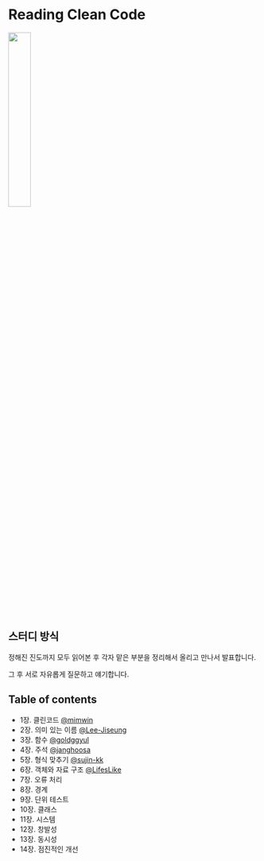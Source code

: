 # Reading Clean Code 

<a href="http://www.yes24.com/Product/Goods/11681152" target="_blank">
<img src="https://user-images.githubusercontent.com/101321313/218290576-a964125e-4e7f-482c-87e5-c0b6e6cc970b.png" width="30%" height="30%"/>
</a>

## 스터디 방식

정해진 진도까지 모두 읽어본 후 각자 맡은 부분을 정리해서 올리고 만나서 발표합니다.

그 후 서로 자유롭게 질문하고 얘기합니다.

## Table of contents

- 1장. 클린코드 [@mimwin](https://github.com/mimwin)
- 2장. 의미 있는 이름 [@Lee-Jiseung](https://github.com/Lee-Jiseung)
- 3장. 함수 [@goldggyul](https://github.com/goldggyul)
- 4장. 주석 [@janghoosa](https://github.com/janghoosa)
- 5장. 형식 맞추기 [@sujin-kk](https://github.com/sujin-kk)
- 6장. 객체와 자료 구조 [@LifesLike](https://github.com/LifesLike)
- 7장. 오류 처리
- 8장. 경계
- 9장. 단위 테스트
- 10장. 클래스
- 11장. 시스템
- 12장. 창발성
- 13장. 동시성
- 14장. 점진적인 개선


